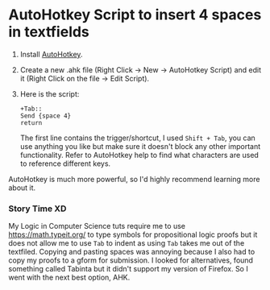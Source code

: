 # AutoHotkey Script to insert 4 spaces in textfields

1. Install [AutoHotkey](https://www.autohotkey.com/).

2. Create a new .ahk file (Right Click -> New -> AutoHotkey Script) and edit it (Right Click on the file -> Edit Script).

3. Here is the script:
    ```ahk
    +Tab::
    Send {space 4}
    return
    ```
    The first line contains the trigger/shortcut, I used `Shift + Tab`, you can use anything you like but make sure it doesn't block any other important functionality. Refer to AutoHotkey help to find what characters are used to reference different keys.

AutoHotkey is much more powerful, so I'd highly recommend learning more about it.

### Story Time XD

My Logic in Computer Science tuts require me to use https://math.typeit.org/ to type symbols for propositional logic proofs but it does not allow me to use `Tab` to indent as using `Tab` takes me out of the textfiled. Copying and pasting spaces was annoying because I also had to copy my proofs to a gform for submission. I looked for alternatives, found something called Tabinta but it didn't support my version of Firefox. So I went with the next best option, AHK.
